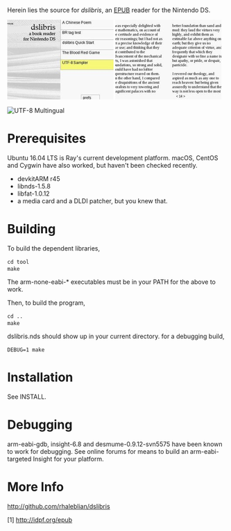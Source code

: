 Herein lies the source for *dslibris*, an [EPUB](http://idpf.org/epub)
reader for the Nintendo DS.

![Startup Screen](etc/2.jpeg)
![A Sample (Left and Right) Page](etc/2-2.jpeg)

![UTF-8 Multingual](http://rhaleblian.files.wordpress.com/2007/09/utf8.png)

# Prerequisites

Ubuntu 16.04 LTS is Ray's current development platform.
macOS, CentOS and Cygwin have also worked, but haven't been checked recently.

*   devkitARM r45
*   libnds-1.5.8
*   libfat-1.0.12
*   a media card and a DLDI patcher, but you knew that.

# Building

To build the dependent libraries,

```shell
cd tool
make
```

The arm-none-eabi-* executables must be in your PATH for the above to work.

Then, to build the program,

```shell
cd ..
make
```

dslibris.nds should show up in your current directory.
for a debugging build,

```shell
DEBUG=1 make
```

# Installation

See INSTALL.

# Debugging

arm-eabi-gdb, insight-6.8 and desmume-0.9.12-svn5575 have been known to work for debugging. See online forums for means to build an arm-eabi-targeted Insight for your platform.

# More Info

http://github.com/rhaleblian/dslibris


[1] http://idpf.org/epub
